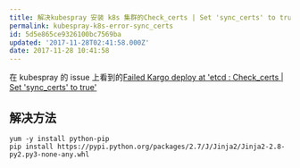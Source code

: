 ```yaml
---
title: 解决kubespray 安装 k8s 集群的Check_certs | Set 'sync_certs' to true'  错误
permalink: kubespray-k8s-error-sync_certs
id: 5d5e865ce9326100bc7569ba
updated: '2017-11-28T02:41:58.000Z'
date: 2017-11-28 10:41:58
---
```


在 kubespray 的 issue 上看到的<a href="" target="_blank">Failed Kargo deploy at 'etcd : Check_certs | Set 'sync_certs' to true'</a>
## 解决方法
```
yum -y install python-pip
pip install https://pypi.python.org/packages/2.7/J/Jinja2/Jinja2-2.8-py2.py3-none-any.whl
```
